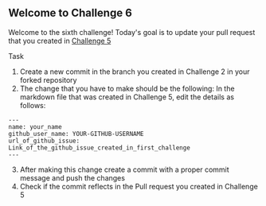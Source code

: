 ## Welcome to Challenge 6

Welcome to the sixth challenge!
Today's goal is to update your pull request that you created in [Challenge 5](https://github.com/scaleracademy/scaler-september-open-source-challenge/blob/main/Challenges/challenge_5.md?plain=1)

Task

1. Create a new commit in the branch you created in Challenge 2 in your forked repository
2. The change that you have to make should be the following:
   In the markdown file that was created in Challenge 5, edit the details as follows:

```
---
name: your_name
github_user_name: YOUR-GITHUB-USERNAME
url_of_github_issue: Link_of_the_github_issue_created_in_first_challenge
---
```

3. After making this change create a commit with a proper commit message and push the changes
4. Check if the commit reflects in the Pull request you created in Challenge 5

